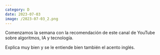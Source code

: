```yaml
--- 
category: D 
date: 2023-07-03 
image: /2023-07-03_2.png 
--- 
```


Comenzamos la semana con la recomendación de este canal de YouTube sobre algoritmos, IA y tecnología. 

Explica muy bien y se le entiende bien también el acento inglés.